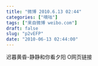 ```yaml
---
title: "微博 2010.6.13 02:44"
categories: ["嘀咕"]
tags: ["来自微博 weibo.com"]
draft: false
slug: "p2vEFP"
date: "2010-06-13 02:44:00"
---
```


<p>迟暮黄昏-静静和你看夕阳  O网页链接 ​​​​</p>
